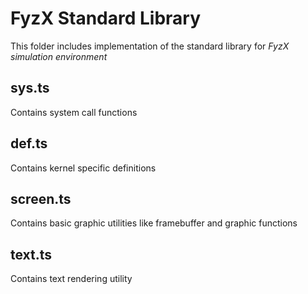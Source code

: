 # FyzX Standard Library

This folder includes implementation of the standard library for *FyzX
simulation environment*

## sys.ts

Contains system call functions

## def.ts

Contains kernel specific definitions

## screen.ts

Contains basic graphic utilities like framebuffer and graphic functions

## text.ts

Contains text rendering utility
